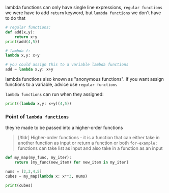 lambda functions can only have single line expressions, `regular functions` we were have to add `return` keyword, but `lambda functions` we don't have to do that
```python
# regular functions:
def add(x,y):
	return x+y
print(add(4,5))

# lambda f:
lambda x,y: x+y

# you could assign this to a variable lambda functions
add = lambda x,y: x+y
```

lambda functions also known as "anonymous functions".
if you want assign functions to a variable, advice use `regular functions`

`lambda functions` can run when they assigned:
```python
print((lambda x,y: x+y)(4,5))
```

### Point of `lambda functions`
they're made to be passed into a higher-order functions
> [!tldr] Higher-order functions - it is a function that can either take in another function as input or return a function or both `for-example:` 
> functions can take list as input and also take in a function as an input
```python
def my_map(my_func, my_iter):
	return [my_func(new_item) for new_item in my_iter]

nums = [2,3,4,5]
cubes = my_map(lambda x: x**3, nums)

print(cubes)
```